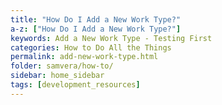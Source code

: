 ```yaml
---
title: "How Do I Add a New Work Type?"
a-z: ["How Do I Add a New Work Type?"]
keywords: Add a New Work Type - Testing First
categories: How to Do All the Things
permalink: add-new-work-type.html
folder: samvera/how-to/
sidebar: home_sidebar
tags: [development_resources]
---
```

